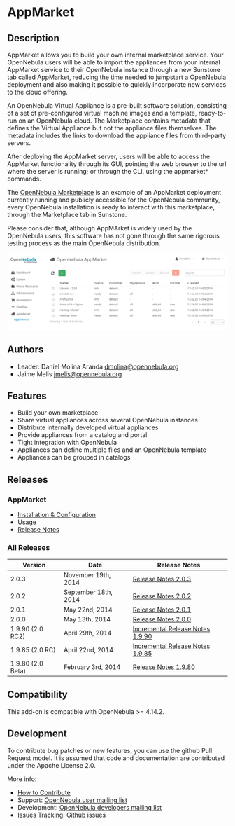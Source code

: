 # AppMarket

## Description

AppMarket allows you to build your own internal marketplace service. Your OpenNebula users will be able to import the appliances from your internal AppMarket service to their OpenNebula instance through a new Sunstone tab called AppMarket, reducing the time needed to jumpstart a OpenNebula deployment and also making it possible to quickly incorporate new services to the cloud offering.

An OpenNebula Virtual Appliance is a pre-built software solution, consisting of a set of pre-configured virtual machine images and a template, ready-to-run on an OpenNebula cloud. The Marketplace contains metadata that defines the Virtual Appliance but not the appliance files themselves. The metadata includes the links to download the appliance files from third-party servers.

After deploying the AppMarket server, users will be able to access the AppMarket functionality through its GUI, pointing the web browser to the url where the server is running; or through the CLI, using the appmarket* commands.

The [OpenNebula Marketplace](http://marketplace.opennebula.systems/appliance) is an example of an AppMarket deployment currently running and publicly accessible for the OpenNebula community, every OpenNebula installation is ready to interact with this marketplace, through the Marketplace tab in Sunstone.

Please consider that, although AppMArket is widely used by the OpenNebula users, this software has not gone through the same rigorous testing process as the main OpenNebula distribution.

![market1306](doc/images/list_appliance_from_sunstone.png)

## Authors

* Leader: Daniel Molina Aranda dmolina@opennebula.org
* Jaime Melis jmelis@opennebula.org

## Features

* Build your own marketplace
* Share virtual appliances across several OpenNebula instances
* Distribute internally developed virtual appliances
* Provide appliances from a catalog and portal
* Tight integration with OpenNebula
* Appliances can define multiple files and an OpenNebula template
* Appliances can be grouped in catalogs

## Releases

### AppMarket

* [Installation & Configuration](doc/installation_and_configuration.md)
* [Usage](doc/usage.md)
* [Release Notes](doc/release_notes/appmarket-2.0.3.md)

### All Releases

|      Version      |        Date          |                               Release Notes                               |
| ----------------- | -------------------- | ------------------------------------------------------------------------- |
| 2.0.3             | November 19th, 2014  | [Release Notes 2.0.3](doc/release_notes/appmarket-2.0.3.md)               |
| 2.0.2             | September 18th, 2014 | [Release Notes 2.0.2](doc/release_notes/appmarket-2.0.2.md)               |
| 2.0.1             | May 22nd, 2014       | [Release Notes 2.0.1](doc/release_notes/appmarket-2.0.1.md)               |
| 2.0.0             | May 13th, 2014       | [Release Notes 2.0.0](doc/release_notes/appmarket-2.0.0.md)               |
| 1.9.90 (2.0 RC2)  | April 29th, 2014     | [Incremental Release Notes 1.9.90](doc/release_notes/appmarket-1.9.90.md) |
| 1.9.85 (2.0 RC)   | April 22nd, 2014     | [Incremental Release Notes 1.9.85](doc/release_notes/appmarket-1.9.85.md) |
| 1.9.80 (2.0 Beta) | February 3rd, 2014   | [Release Notes 1.9.80](doc/release_notes/appmarket-1.9.80.md)             |

## Compatibility

This add-on is compatible with OpenNebula >= 4.14.2.

## Development

To contribute bug patches or new features, you can use the github Pull Request model. It is assumed that code and documentation are contributed under the Apache License 2.0.

More info:
* [How to Contribute](http://opennebula.org/software:add-ons#how_to_contribute_to_an_existing_add-on)
* Support: [OpenNebula user mailing list](http://opennebula.org/community:mailinglists)
* Development: [OpenNebula developers mailing list](http://opennebula.org/community:mailinglists)
* Issues Tracking: Github issues
